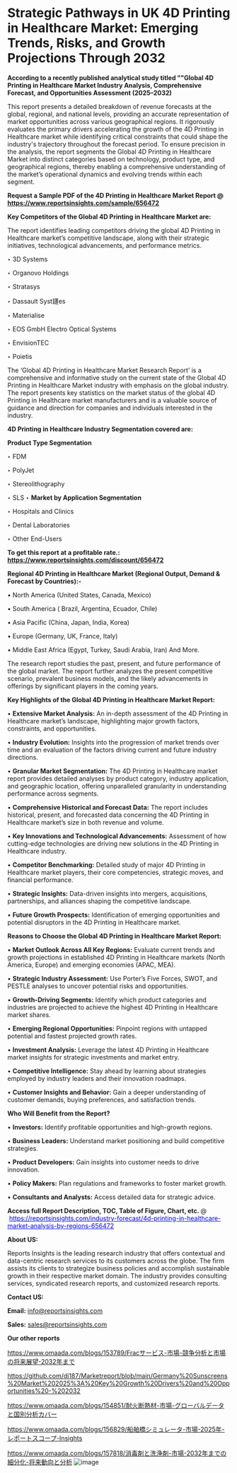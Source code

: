 # Strategic Pathways in UK 4D Printing in Healthcare Market: Emerging Trends, Risks, and Growth Projections Through 2032

<strong>According to a recently published analytical study titled ""Global 4D Printing in Healthcare Market Industry Analysis, Comprehensive Forecast, and Opportunities Assessment (2025–2032)</strong>

This report presents a detailed breakdown of revenue forecasts at the global, regional, and national levels, providing an accurate representation of market opportunities across various geographical regions. It rigorously evaluates the primary drivers accelerating the growth of the 4D Printing in Healthcare market while identifying critical constraints that could shape the industry's trajectory throughout the forecast period. To ensure precision in the analysis, the report segments the Global 4D Printing in Healthcare Market into distinct categories based on technology, product type, and geographical regions, thereby enabling a comprehensive understanding of the market’s operational dynamics and evolving trends within each segment.

<strong>Request a Sample PDF of the 4D Printing in Healthcare Market Report </strong><strong>@<a href=https://www.reportsinsights.com/sample/656472 style=color:#0000ff;> https://www.reportsinsights.com/sample/656472</a></strong></font>

<strong>Key Competitors of the Global 4D Printing in Healthcare Market are:</strong>

The report identifies leading competitors driving the global 4D Printing in Healthcare market’s competitive landscape, along with their strategic initiatives, technological advancements, and performance metrics.

‣ 3D Systems

‣ Organovo Holdings

‣ Stratasys

‣ Dassault Syst鑝es

‣ Materialise

‣ EOS GmbH Electro Optical Systems

‣ EnvisionTEC

‣ Poietis

The ‘Global 4D Printing in Healthcare Market Research Report’ is a comprehensive and informative study on the current state of the Global 4D Printing in Healthcare Market industry with emphasis on the global industry. The report presents key statistics on the market status of the global 4D Printing in Healthcare market manufacturers and is a valuable source of guidance and direction for companies and individuals interested in the industry.

<strong>4D Printing in Healthcare Industry Segmentation covered are:</strong>

<strong>Product Type Segmentation</strong>

‣ FDM

‣ PolyJet

‣ Stereolithography

‣ SLS
‣ 
<strong>Market by Application Segmentation</strong>

‣ Hospitals and Clinics

‣ Dental Laboratories

‣ Other End-Users

<strong>To get this report at a profitable rate.: <a href=https://www.reportsinsights.com/discount/656472 style=color:#0000ff;>https://www.reportsinsights.com/discount/656472</a></strong></font>

<strong>Regional 4D Printing in Healthcare Market (Regional Output, Demand &amp; Forecast by Countries):-</strong>

• North America (United States, Canada, Mexico)

• South America ( Brazil, Argentina, Ecuador, Chile)

• Asia Pacific (China, Japan, India, Korea)

• Europe (Germany, UK, France, Italy)

• Middle East Africa (Egypt, Turkey, Saudi Arabia, Iran) And More.

The research report studies the past, present, and future performance of the global market. The report further analyzes the present competitive scenario, prevalent business models, and the likely advancements in offerings by significant players in the coming years.

<strong>Key Highlights of the Global 4D Printing in Healthcare Market Report:</strong>

• <strong>Extensive Market Analysis:</strong> An in-depth assessment of the 4D Printing in Healthcare market’s landscape, highlighting major growth factors, constraints, and opportunities.

• <strong>Industry Evolution:</strong> Insights into the progression of market trends over time and an evaluation of the factors driving current and future industry directions.

• <strong>Granular Market Segmentation:</strong> The 4D Printing in Healthcare market report provides detailed analyses by product category, industry application, and geographic location, offering unparalleled granularity in understanding performance across segments.

• <strong>Comprehensive Historical and Forecast Data:</strong> The report includes historical, present, and forecasted data concerning the 4D Printing in Healthcare market’s size in both revenue and volume.

• <strong>Key Innovations and Technological Advancements:</strong> Assessment of how cutting-edge technologies are driving new solutions in the 4D Printing in Healthcare industry.

• <strong>Competitor Benchmarking:</strong> Detailed study of major 4D Printing in Healthcare market players, their core competencies, strategic moves, and financial performance.

• <strong>Strategic Insights:</strong> Data-driven insights into mergers, acquisitions, partnerships, and alliances shaping the competitive landscape.

• <strong>Future Growth Prospects:</strong> Identification of emerging opportunities and potential disruptors in the 4D Printing in Healthcare market.

<strong>Reasons to Choose the Global 4D Printing in Healthcare Market Report:</strong>

• <strong>Market Outlook Across All Key Regions:</strong> Evaluate current trends and growth projections in established 4D Printing in Healthcare markets (North America, Europe) and emerging economies (APAC, MEA).

• <strong>Strategic Industry Assessment:</strong> Use Porter’s Five Forces, SWOT, and PESTLE analyses to uncover potential risks and opportunities.

• <strong>Growth-Driving Segments:</strong> Identify which product categories and industries are projected to achieve the highest 4D Printing in Healthcare market shares.

• <strong>Emerging Regional Opportunities:</strong> Pinpoint regions with untapped potential and fastest projected growth rates.

• <strong>Investment Analysis:</strong> Leverage the latest 4D Printing in Healthcare market insights for strategic investments and market entry.

• <strong>Competitive Intelligence:</strong> Stay ahead by learning about strategies employed by industry leaders and their innovation roadmaps.

• <strong>Customer Insights and Behavior:</strong> Gain a deeper understanding of customer demands, buying preferences, and satisfaction trends.

<strong>Who Will Benefit from the Report?</strong>

• <strong>Investors:</strong> Identify profitable opportunities and high-growth regions.

• <strong>Business Leaders:</strong> Understand market positioning and build competitive strategies.

• <strong>Product Developers:</strong> Gain insights into customer needs to drive innovation.

• <strong>Policy Makers:</strong> Plan regulations and frameworks to foster market growth.

• <strong>Consultants and Analysts:</strong> Access detailed data for strategic advice.
</ul>
<strong>Access full Report Description, TOC, Table of Figure, Chart, etc. </strong>@  <a href=https://reportsinsights.com/industry-forecast/4d-printing-in-healthcare-market-analysis-by-regions-656472 style=color:#0000ff;>https://reportsinsights.com/industry-forecast/4d-printing-in-healthcare-market-analysis-by-regions-656472</a></font>

<strong><strong>About US</strong>:</strong>

Reports Insights is the leading research industry that offers contextual and data-centric research services to its customers across the globe. The firm assists its clients to strategize business policies and accomplish sustainable growth in their respective market domain. The industry provides consulting services, syndicated research reports, and customized research reports.

<strong>Contact US:</strong>

<p class=""""><b>Email:</b> <a href=mailto:info@reportsinsights.com>info@reportsinsights.com</a></p>
<p class=""""><b>Sales:</b> <a href=mailto:sales@reportsinsights.com>sales@reportsinsights.com</a></p>

<strong>Our other reports</strong>

<a href=https://www.omaada.com/blogs/153789/Fracサービス-市場-競争分析と市場の将来展望-2032年まで>https://www.omaada.com/blogs/153789/Fracサービス-市場-競争分析と市場の将来展望-2032年まで</a>

<a href=https://github.com/di187/Marketreport/blob/main/Germany%20Sunscreens%20Market%202025%3A%20Key%20Growth%20Drivers%20and%20Opportunities%20-%202032>https://github.com/di187/Marketreport/blob/main/Germany%20Sunscreens%20Market%202025%3A%20Key%20Growth%20Drivers%20and%20Opportunities%20-%202032</a>

<a href=https://www.omaada.com/blogs/154851/耐火断熱材-市場-グローバルデータと国別分析カバー>https://www.omaada.com/blogs/154851/耐火断熱材-市場-グローバルデータと国別分析カバー</a>

<a href=https://www.omaada.com/blogs/156829/船舶橋シミュレータ-市場-2025年-レポートスコープ-Insights>https://www.omaada.com/blogs/156829/船舶橋シミュレータ-市場-2025年-レポートスコープ-Insights</a>

<a href=https://www.omaada.com/blogs/157818/消毒剤と洗浄剤-市場-2032年までの細分化-将来動向と分析>https://www.omaada.com/blogs/157818/消毒剤と洗浄剤-市場-2032年までの細分化-将来動向と分析</a>
![image](https://github.com/user-attachments/assets/6bc474db-e088-40b5-a22a-c2c8168b5112)
